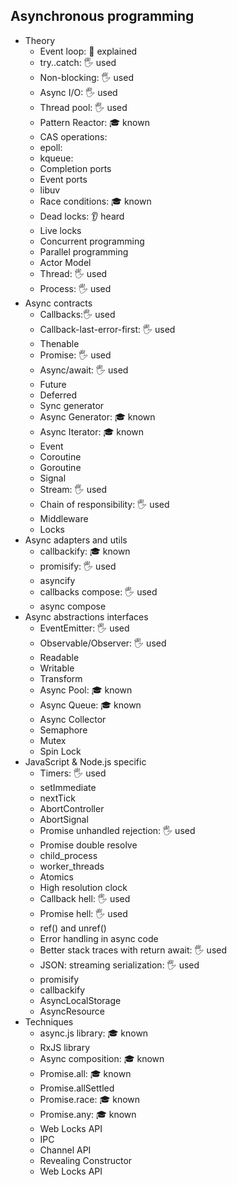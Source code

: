 ## Asynchronous programming

- Theory
  - Event loop: 🙋 explained
  - try..catch: 🖐️ used
  - Non-blocking: 🖐️ used
  - Async I/O: 🖐️ used
  - Thread pool: 🖐️ used
  - Pattern Reactor: 🎓 known
  - CAS operations:
  - epoll: 
  - kqueue:
  - Completion ports
  - Event ports
  - libuv
  - Race conditions: 🎓 known
  - Dead locks: 👂 heard
  - Live locks
  - Concurrent programming
  - Parallel programming
  - Actor Model
  - Thread: 🖐️ used
  - Process: 🖐️ used
- Async contracts
  - Callbacks:🖐️ used
  - Callback-last-error-first: 🖐️ used
  - Thenable
  - Promise: 🖐️ used
  - Async/await: 🖐️ used
  - Future
  - Deferred
  - Sync generator
  - Async Generator: 🎓 known
  - Async Iterator: 🎓 known
  - Event
  - Coroutine
  - Goroutine
  - Signal
  - Stream: 🖐️ used
  - Chain of responsibility: 🖐️ used
  - Middleware
  - Locks
- Async adapters and utils
  - callbackify: 🎓 known
  - promisify: 🖐️ used
  - asyncify
  - callbacks compose: 🖐️ used
  - async compose
- Async abstractions interfaces
  - EventEmitter: 🖐️ used
  - Observable/Observer: 🖐️ used
  - Readable
  - Writable
  - Transform
  - Async Pool: 🎓 known
  - Async Queue: 🎓 known
  - Async Collector
  - Semaphore
  - Mutex
  - Spin Lock
- JavaScript & Node.js specific
  - Timers: 🖐️ used
  - setImmediate
  - nextTick
  - AbortController
  - AbortSignal
  - Promise unhandled rejection: 🖐️ used
  - Promise double resolve
  - child_process
  - worker_threads
  - Atomics
  - High resolution clock
  - Callback hell: 🖐️ used
  - Promise hell: 🖐️ used
  - ref() and unref()
  - Error handling in async code
  - Better stack traces with return await: 🖐️ used
  - JSON: streaming serialization: 🖐️ used
  - promisify
  - callbackify
  - AsyncLocalStorage
  - AsyncResource
- Techniques
  - async.js library: 🎓 known
  - RxJS library
  - Async composition: 🎓 known
  - Promise.all: 🎓 known
  - Promise.allSettled
  - Promise.race: 🎓 known
  - Promise.any: 🎓 known
  - Web Locks API
  - IPC
  - Channel API
  - Revealing Constructor
  - Web Locks API
